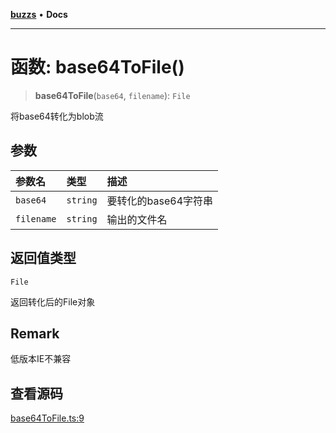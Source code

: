 [**buzzs**](../README.md) • **Docs**

***

# 函数: base64ToFile()

> **base64ToFile**(`base64`, `filename`): `File`

将base64转化为blob流

## 参数

| 参数名 | 类型 | 描述 |
| :------ | :------ | :------ |
| `base64` | `string` | 要转化的base64字符串 |
| `filename` | `string` | 输出的文件名 |

## 返回值类型

`File`

返回转化后的File对象

## Remark

低版本IE不兼容

## 查看源码

[base64ToFile.ts:9](https://github.com/Leexiaop/buzz/blob/cc7ebdce95907736175ef75943200be67c26217f/src/base64ToFile.ts#L9)
